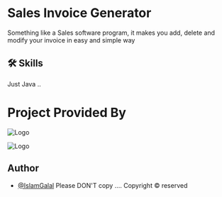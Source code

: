 
#  Sales Invoice Generator

 Something like a Sales software program, it makes you  add, delete and modify your invoice in easy and simple way




## 🛠 Skills
Just Java ..



# Project Provided By

![Logo](https://cdn.freebiesupply.com/logos/thumbs/2x/udacity-2-logo.png)


![Logo](https://egfwd.com/wp-content/uploads/2021/10/logo-01.png)




## Author

- [@IslamGalal](https://www.linkedin.com/in/islam-galal-b07676222/  )
Please DON'T copy .... Copyright © reserved

